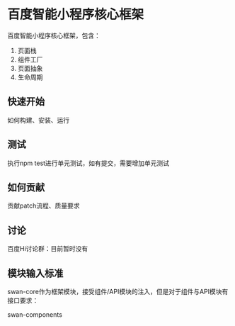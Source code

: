 # 百度智能小程序核心框架
百度智能小程序核心框架，包含：
1. 页面栈
2. 组件工厂
3. 页面抽象
4. 生命周期

## 快速开始
如何构建、安装、运行

## 测试
执行npm test进行单元测试，如有提交，需要增加单元测试

## 如何贡献
贡献patch流程、质量要求

## 讨论
百度Hi讨论群：目前暂时没有

## 模块输入标准
swan-core作为框架模块，接受组件/API模块的注入，但是对于组件与API模块有接口要求：

swan-components

## 
